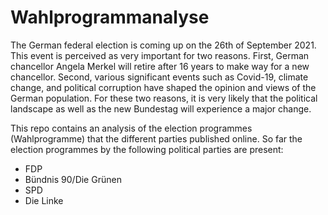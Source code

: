 # Wahlprogrammanalyse

The German federal election is coming up on the 26th of September 2021. This event is perceived as very important for two reasons. First, German chancellor Angela Merkel will retire after 16 years to make way for a new chancellor. Second, various significant events such as Covid-19, climate change, and political corruption  have shaped the opinion and views of the German population. For these two reasons, it is very likely that the political landscape as well as the new Bundestag will experience a major change.

This repo contains an analysis of the election programmes (Wahlprogramme) that the different parties published online.
So far the election programmes by the following political parties are present:
- FDP
- Bündnis 90/Die Grünen
- SPD
- Die Linke
